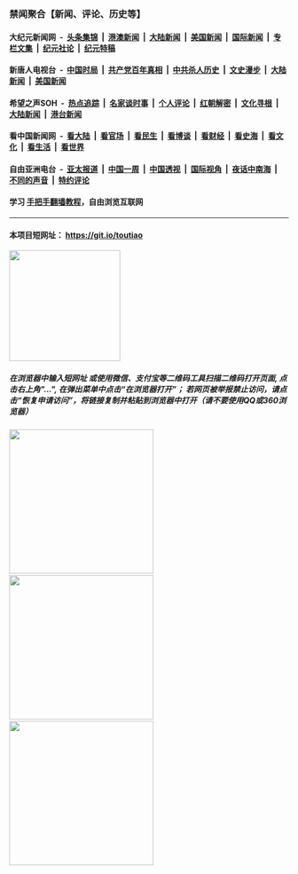 ### 禁闻聚合【新闻、评论、历史等】

#### 大纪元新闻网 &nbsp;-&nbsp; [头条集锦](indexes/E头条集锦.md?t=02131611) &nbsp;|&nbsp; [港澳新闻](indexes/E港澳新闻.md?t=02131611)  &nbsp;|&nbsp; [大陆新闻](indexes/E大陆新闻.md?t=02131611) &nbsp;|&nbsp; [美国新闻](indexes/E美国新闻.md?t=02131611) &nbsp;|&nbsp; [国际新闻](indexes/E国际新闻.md?t=02131611) &nbsp;|&nbsp; [专栏文集](indexes/E专栏文集.md?t=02131611) &nbsp;|&nbsp; [纪元社论](indexes/E纪元社论.md?t=02131611) &nbsp;|&nbsp; [纪元特稿](indexes/E纪元特稿.md?t=02131611) 

#### 新唐人电视台 &nbsp;-&nbsp; [中国时局](indexes/N中国时局.md?t=02131611) &nbsp;|&nbsp; [共产党百年真相](indexes/N共产党百年真相.md?t=02131611) &nbsp;|&nbsp; [中共杀人历史](indexes/N中共杀人历史.md?t=02131611) &nbsp;|&nbsp; [文史漫步](indexes/N文史漫步.md?t=02131611) &nbsp;|&nbsp; [大陆新闻](indexes/N大陆新闻.md?t=02131611) &nbsp;|&nbsp; [美国新闻](indexes/N美国新闻.md?t=02131611)

#### 希望之声SOH &nbsp;-&nbsp; [热点追踪](indexes/H热点追踪.md?t=02131611) &nbsp;|&nbsp; [名家谈时事](indexes/H名家谈时事.md?t=02131611) &nbsp;|&nbsp; [个人评论](indexes/H个人评论.md?t=02131611)  &nbsp;|&nbsp; [红朝解密](indexes/H红朝解密.md?t=02131611) &nbsp;|&nbsp; [文化寻根](indexes/H文化寻根.md?t=02131611) &nbsp;|&nbsp; [大陆新闻](indexes/H大陆新闻.md?t=02131611) &nbsp;|&nbsp; [港台新闻](indexes/H港台新闻.md?t=02131611)

#### 看中国新闻网 &nbsp;-&nbsp; [看大陆](indexes/S看大陆.md?t=02131611) &nbsp;|&nbsp; [看官场](indexes/S看官场.md?t=02131611) &nbsp;|&nbsp; [看民生](indexes/S看民生.md?t=02131611)  &nbsp;|&nbsp; [看博谈](indexes/S看博谈.md?t=02131611) &nbsp;|&nbsp; [看财经](indexes/S看财经.md?t=02131611) &nbsp;|&nbsp; [看史海](indexes/S看史海.md?t=02131611) &nbsp;|&nbsp; [看文化](indexes/S看文化.md?t=02131611) &nbsp;|&nbsp; [看生活](indexes/S看生活.md?t=02131611) &nbsp;|&nbsp; [看世界](indexes/S看世界.md?t=02131611)

#### 自由亚洲电台 &nbsp;-&nbsp; [亚太报道](indexes/R亚太报道.md?t=02131611) &nbsp;|&nbsp; [中国一周](indexes/R中国一周.md?t=02131611) &nbsp;|&nbsp; [中国透视](indexes/R中国透视.md?t=02131611)  &nbsp;|&nbsp; [国际视角](indexes/R国际视角.md?t=02131611) &nbsp;|&nbsp; [夜话中南海](indexes/R夜话中南海.md?t=02131611) &nbsp;|&nbsp; [不同的声音](indexes/R不同的声音.md?t=02131611) &nbsp;|&nbsp; [特约评论](indexes/R特约评论.md?t=02131611)

#### 学习 [手把手翻墙教程](https://github.com/gfw-breaker/guides/wiki)，自由浏览互联网

----

#### 本项目短网址： https://git.io/toutiao
<img src="https://raw.githubusercontent.com/gfw-breaker/banned-news/master/scripts/img/qr.png" width="200px"/>  

##### 在浏览器中输入短网址 或使用微信、支付宝等二维码工具扫描二维码打开页面, 点击右上角"...", 在弹出菜单中点击“在浏览器打开”； 若网页被举报禁止访问，请点击“恢复申请访问”，将链接复制并粘贴到浏览器中打开（请不要使用QQ或360浏览器）

<img src="https://raw.githubusercontent.com/gfw-breaker/banned-news/master/scripts/img/1.png" width="260px"/> &nbsp; <img src="https://raw.githubusercontent.com/gfw-breaker/banned-news/master/scripts/img/2.png" width="260px"/> &nbsp; <img src="https://raw.githubusercontent.com/gfw-breaker/banned-news/master/scripts/img/3.png" width="260px"/>
